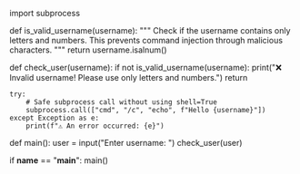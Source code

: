 import subprocess

def is_valid_username(username):
    """
    Check if the username contains only letters and numbers.
    This prevents command injection through malicious characters.
    """
    return username.isalnum()

def check_user(username):
    if not is_valid_username(username):
        print("❌ Invalid username! Please use only letters and numbers.")
        return

    try:
        # Safe subprocess call without using shell=True
        subprocess.call(["cmd", "/c", "echo", f"Hello {username}"])
    except Exception as e:
        print(f"⚠️ An error occurred: {e}")

def main():
    user = input("Enter username: ")
    check_user(user)

if __name__ == "__main__":
    main()

